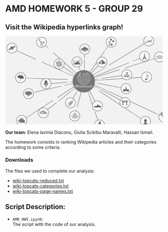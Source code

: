 # AMD HOMEWORK 5 - GROUP 29
## Visit the Wikipedia hyperlinks graph!
  
![](Image.png)
  
**Our team**: Elena lavinia Diaconu, Giulia Scikibu Maravalli, Hassan Ismail.  

The homework consists in ranking Wikipedia articles and their categories according to some criteria.

### Downloads
The files we used to complete our analysis:
- [wiki-topcats-reduced.txt](https://drive.google.com/file/d/1ghPJ4g6XMCUDFQ2JPqAVveLyytG8gBfL/view/?target=_blank)
- [wiki-topcats-categories.txt](https://snap.stanford.edu/data/wiki-topcats.html/?target=_blank)
- [wiki-topcats-page-names.txt](https://snap.stanford.edu/data/wiki-topcats.html/?target=_blank)

## Script Description:
- `AMD_HW5.ipynb`:  
The script with the code of our analysis.
